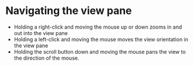 # Navigating the view pane

- Holding a right-click and moving the mouse up or down zooms in and out into the view pane
- Holding a left-click and moving the mouse moves the view orientation in the view pane
- Holding the scroll button down and moving the mouse pans the view to the direction of the mouse.